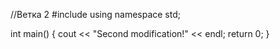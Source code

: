 //Ветка 2
#include <iostream>
using namespace std;

int main()
{
	cout << "Second modification!" << endl;
	return 0;
}
